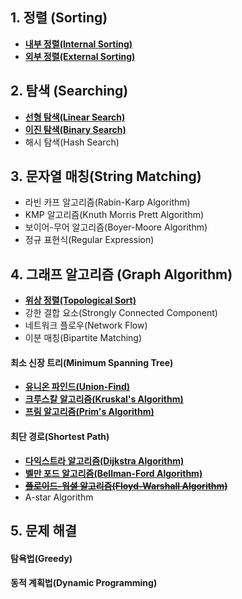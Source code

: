 
## 1. 정렬 (Sorting)

- [**내부 정렬(Internal Sorting)**](내부%20정렬(Internal%20Sorting).md)
- [**외부 정렬(External Sorting)**](외부%20정렬(External%20Sorting).md)  

## 2. 탐색 (Searching)  

- [**선형 탐색(Linear Search)**](선형%20탐색(Linear%20Search).md)
- [**이진 탐색(Binary Search)**](이진%20탐색(Binary%20Search).md)
- 해시 탐색(Hash Search)

## 3. 문자열 매칭(String Matching)

- 라빈 카프 알고리즘(Rabin-Karp Algorithm)
- KMP 알고리즘(Knuth Morris Prett Algorithm)
- 보이어-무어 알고리즘(Boyer-Moore Algorithm)  
- 정규 표현식(Regular Expression)

## 4. 그래프 알고리즘 (Graph Algorithm)

- [**위상 정렬(Topological Sort)**](위상%20정렬(Topological%20Sort).md)
- 강한 결합 요소(Strongly Connected Component)
- 네트워크 플로우(Network Flow)
- 이분 매칭(Bipartite Matching)

#### 최소 신장 트리(Minimum Spanning Tree)
- [**유니온 파인드(Union-Find)**](유니온%20파인드(Union-Find).md)
- [**크루스칼 알고리즘(Kruskal's Algorithm)**](크루스칼%20알고리즘(Kruskal's%20Algorithm).md)
- [**프림 알고리즘(Prim's Algorithm)**](프림%20알고리즘(Prim's%20Algorithm).md)

#### 최단 경로(Shortest Path)
- [**다익스트라 알고리즘(Dijkstra Algorithm)**](다익스트라%20알고리즘(Dijkstra%20Algorithm).md)
- [**벨만 포드 알고리즘(Bellman-Ford Algorithm)**](벨만%20포드%20알고리즘(Bellman-Ford%20Algorithm).md)
- ~~[**플로이드-워셜 알고리즘(Floyd-Warshall Algorithm)**](플로이드-워셜%20알고리즘(Floyd-Warshall%20Algorithm).md)~~
- A-star Algorithm

## 5. 문제 해결

#### 탐욕법(Greedy)

#### 동적 계획법(Dynamic Programming)

